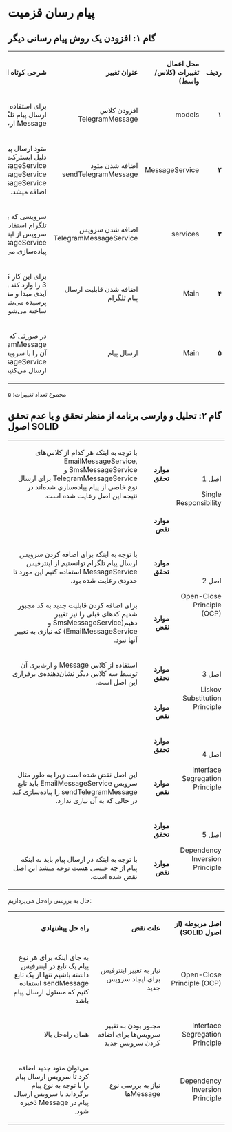 # پیام رسان قزمیت

## گام ۱: افزودن یک روش پیام رسانی دیگر

<table dir='rtl'>
<tbody>

<tr>
<td>
<p><strong>ردیف</strong></p>
</td>
<td>
<p><strong>محل اعمال تغییرات (کلاس/واسط)</strong></p>
</td>
<td>
<p><strong>عنوان تغییر</strong></p>
</td>
<td>
<p><strong>شرحی کوتاه از تغییر</strong></p>
</td>
</tr>

<tr>
<td>
<p><strong>۱</strong></p>
</td>
<td>
<p>models</p>
</td>
<td>
<p>افزودن کلاس TelegramMessage</p>
</td>
<td>
<p>برای استفاده در سرویس ارسال پیام تلگرام که از کلاس Message ارث‌بری می‌کند.</p>
</td>
</tr>

<tr>
<td>
<p><strong>۲</strong></p>
</td>
<td>
<p>MessageService</p>
</td>
<td>
<p>اضافه شدن متود sendTelegramMessage</p>
</td>
<td>
<p>متود ارسال پیام تلگرام که به دلیل ابسترکت بودن MessageService باید به SmsMessageService و EmailMessageService نیز اضافه میشد.</p>
</td>
</tr>

<tr>
<td>
<p><strong>۳</strong></p>
</td>
<td>
<p>services</p>
</td>
<td>
<p>اضافه شدن سرویس TelegramMessageService</p>
</td>
<td>
<p>سرویسی که برای ارسال پیام تلگرام استفاده می‌شود. این سرویس از اینترفیس MessageService را پیاده‌سازی می‌کند.</p>
</td>
</tr>

<tr>
<td>
<p><strong>۴</strong></p>
</td>
<td>
<p>Main</p>
</td>
<td>
<p>اضافه شدن قابلیت ارسال پیام تلگرام</p>
</td>
<td>
<p>برای این کار کاربر باید ورودی 3 را وارد کند و سپس از او ‌آیدی مبدا و مقصد و پیام پرسیده می‌شود و message ساخته می‌شود. </p>
</td>
</tr>

<tr>
<td>
<p><strong>۵</strong></p>
</td>
<td>
<p>Main</p>
</td>
<td>
<p>ارسال پیام</p>
</td>
<td>
<p>در صورتی که پیام از جنس TelegramMessage باشد، آن را با سرویس TelegramMessageService ارسال می‌کنیم.</p>
</td>
</tr>

</tbody>
</table>

مجموع تعداد تغییرات: ۵

## گام ۲: تحلیل و وارسی برنامه از منظر تحقق و یا عدم تحقق اصول SOLID

<table dir='rtl'>
<tbody>
<tr>
<td rowspan="2">
<p>اصل 1</p>
<p>Single Responsibility</p>
</td>
<td width="95">
<p><strong>موارد تحقق</strong></p>
</td>
<td width="454">
<p>با توجه به اینکه هر کدام از کلاس‌های EmailMessageService, SmsMessageService و TelegramMessageService برای ارسال نوع خاصی از پیام پیاده‌سازی شده‌اند در نتیجه این اصل رعایت شده است.</p>
</td>
</tr>
<tr>
<td>
<p><strong>موارد نقض</strong></p>
</td>
<td>
<p>&nbsp;</p>
</td>
</tr>
<tr>
<td rowspan="2">
<p>اصل 2</p>
<p>Open-Close Principle (OCP)</p>
</td>
<td>
<p><strong>موارد تحقق</strong></p>
</td>
<td>
<p>با توجه به اینکه برای اضافه کردن سرویس ارسال پیام تلگرام توانستیم از اینترفیس MessageService استفاده کنیم این مورد تا حدودی رعایت شده بود.</p>
</td>
</tr>
<tr>
<td>
<p><strong>موارد نقض</strong></p>
</td>
<td>
<p>برای اضافه کردن قابلیت جدید به کد مجبور شدیم کدهای قبلی را نیز تغییر دهیم(SmsMessageService و EmailMessageService) که نیازی به تغییر آنها نبود.</p>
</td>
</tr>
<tr>
<td rowspan="2">
<p>اصل 3</p>
<p>Liskov Substitution Principle</p>
</td>
<td>
<p><strong>موارد تحقق</strong></p>
</td>
<td>
<p>استفاده از کلاس Message و ارث‌بری آن توسط سه کلاس دیگر نشان‌دهنده‌ی برقراری این اصل است.</p>
</td>
</tr>
<tr>
<td>
<p><strong>موارد نقض</strong></p>
</td>
<td>
<p>&nbsp;</p>
</td>
</tr>
<tr>
<td rowspan="2">
<p>اصل 4</p>
<p>Interface Segregation Principle</p>
</td>
<td>
<p><strong>موارد تحقق</strong></p>
</td>
<td>
<p>&nbsp;</p>
</td>
</tr>
<tr>
<td>
<p><strong>موارد نقض</strong></p>
</td>
<td>
<p>این اصل نقض شده است زیرا به طور مثال سرویس EmailMessageService باید تابع sendTelegramMessage را پیاده‌سازی کند در حالی که به آن نیازی ندارد.</p>
</td>
</tr>
<tr>
<td rowspan="2">
<p>اصل 5</p>
<p>Dependency Inversion Principle</p>
</td>
<td>
<p><strong>موارد تحقق</strong></p>
</td>
<td>
<p>&nbsp;</p>
</td>
</tr>
<tr>
<td>
<p><strong>موارد نقض</strong></p>
</td>
<td>
<p>با توجه به اینکه در ارسال پیام باید به اینکه پیام از چه جنسی هست توجه میشد این اصل نقض شده است.</p>
</td>
</tr>
</tbody>
</table>

حال به بررسی راه‌حل می‌پردازیم:

<table dir='rtl'>
<tbody>
<tr>
<td width="168">
<p><strong>اصل مربوطه (از اصول </strong><strong>SOLID</strong><strong>)</strong></p>
</td>
<td width="246">
<p><strong>علت نقض</strong></p>
</td>
<td width="284">
<p><strong>راه حل پیشنهادی</strong></p>
</td>
</tr>

<tr>
<td width="168">
<p>Open-Close Principle (OCP)</p>
</td>
<td width="246">
<p>نیاز به تغییر اینترفیس برای ایجاد سرویس جدید</p>
</td>
<td width="284">
<p>به جای اینکه برای هر نوع پیام یک تابع در اینترفیس داشته باشیم تنها از یک تابع sendMessage استفاده کنیم که مسئول ارسال پیام باشد</p>
</td>
</tr>

<tr>
<td width="168">
<p>Interface Segregation Principle</p>
</td>
<td width="246">
<p>مجبور بودن به تغییر سرویس‌ها برای اضافه کردن سرویس جدید</p>
</td>
<td width="284">
<p>همان راه‌حل بالا</p>
</td>
</tr>

<tr>
<td width="168">
<p>Dependency Inversion Principle</p>
</td>
<td width="246">
<p>نیاز به بررسی نوع Messageها</p>
</td>
<td width="284">
<p>‌می‌توان متود جدید اضافه کرد تا سرویس ارسال پیام را با توجه به نوع پیام برگرداند یا سرویس ارسال پیام در Message ذخیره شود.</p>
</td>
</tr>
</tbody>
</table>
